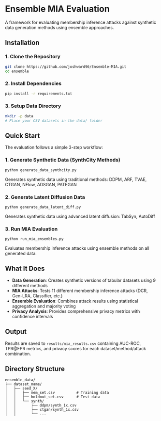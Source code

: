 # Ensemble MIA Evaluation

A framework for evaluating membership inference attacks against synthetic data generation methods using ensemble approaches.

## Installation

### 1. Clone the Repository
```bash
git clone https://github.com/joshward96/Ensemble-MIA.git
cd ensemble
```

### 2. Install Dependencies
```bash
pip install -r requirements.txt
```

### 3. Setup Data Directory
```bash
mkdir -p data
# Place your CSV datasets in the data/ folder
```

## Quick Start

The evaluation follows a simple 3-step workflow:

### 1. Generate Synthetic Data (SynthCity Methods)
```bash
python generate_data_synthcity.py
```
Generates synthetic data using traditional methods: DDPM, ARF, TVAE, CTGAN, NFlow, ADSGAN, PATEGAN

### 2. Generate Latent Diffusion Data
```bash
python generate_data_latent_diff.py
```
Generates synthetic data using advanced latent diffusion: TabSyn, AutoDiff

### 3. Run MIA Evaluation
```bash
python run_mia_ensembles.py
```
Evaluates membership inference attacks using ensemble methods on all generated data.

## What It Does

- **Data Generation**: Creates synthetic versions of tabular datasets using 9 different methods
- **MIA Attacks**: Tests 11 different membership inference attacks (DCR, Gen-LRA, Classifier, etc.)
- **Ensemble Evaluation**: Combines attack results using statistical aggregation and majority voting
- **Privacy Analysis**: Provides comprehensive privacy metrics with confidence intervals

## Output

Results are saved to `results/mia_results.csv` containing AUC-ROC, TPR@FPR metrics, and privacy scores for each dataset/method/attack combination.

## Directory Structure

```
ensemble_data/
├── dataset_name/
│   ├── seed_X/
│   │   ├── mem_set.csv          # Training data
│   │   ├── holdout_set.csv      # Test data  
│   │   └── synth/
│   │       ├── ddpm/synth_1x.csv
│   │       ├── ctgan/synth_1x.csv
│   │       └── ...
```
